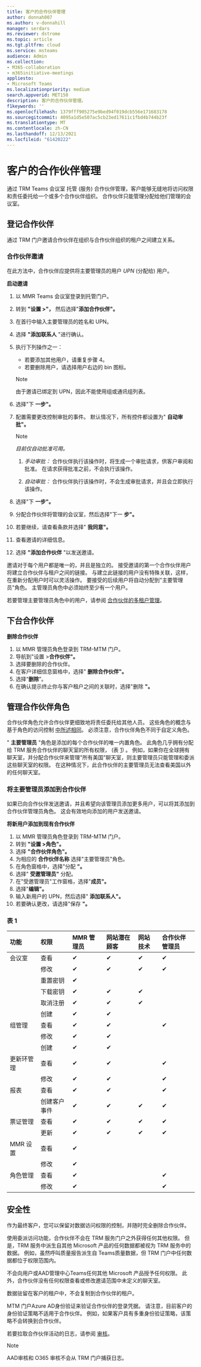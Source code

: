 ```yaml
---
title: 客户的合作伙伴管理
author: donnah007
ms.author: v-donnahill
manager: serdars
ms.reviewer: dstrome
ms.topic: article
ms.tgt.pltfrm: cloud
ms.service: msteams
audience: Admin
ms.collection:
- M365-collaboration
- m365initiative-meetings
appliesto:
- Microsoft Teams
ms.localizationpriority: medium
search.appverid: MET150
description: 客户的合作伙伴管理。
f1keywords: ''
ms.openlocfilehash: 1379fff905275e9bed94f019dcb556e171683178
ms.sourcegitcommit: 4095a1d5e507ac5cb23ed17611c1fbd4b744b23f
ms.translationtype: MT
ms.contentlocale: zh-CN
ms.lasthandoff: 12/13/2021
ms.locfileid: "61420222"
---
```

# <a name="partner-management-for-customers"></a>客户的合作伙伴管理


通过 TRM Teams 会议室 托管 (服务) 合作伙伴管理，客户能够无缝地将访问权限和责任委托给一个或多个合作伙伴组织。 合作伙伴只能管理分配给他们管理的会议室。 

## <a name="on-boarding-partners"></a>登记合作伙伴
   通过 TRM 门户邀请合作伙伴在组织与合作伙伴组织的租户之间建立关系。 

### <a name="invitation-to-partner"></a>合作伙伴邀请

   在此方法中，合作伙伴应提供将主要管理员的用户 *UPN* (分配给) 用户。 

**启动邀请** 

1. 以 MMR Teams 会议室登录到托管门户。
1. 转到 **"设置 >"，** 然后选择"**添加合作伙伴"。**
1. 在首行中输入主要管理员的姓名和 UPN。
1. 选择 **"添加联系人** "进行确认。
1. 执行下列操作之一：
   - 若要添加其他用户，请重复步骤 4。
   - 若要删除用户，请选择用户右边的 bin 图标。

    > [!NOTE]
    > 由于邀请已绑定到 UPN，因此不能使用组或通讯组列表。

1. 选择"下 **一步"。**
1. 配置需要更改控制审批的事件。 默认情况下，所有控件都设置为" **自动审批"。**

   > [!NOTE]
   > *目前仅自动批准可用。*
   > 
   >  1.  *手动审批：* 合作伙伴执行该操作时，将生成一个审批请求，供客户审阅和批准。 在请求获得批准之前，不会执行该操作。
   >  
   >  1. *自动审批：* 合作伙伴执行该操作时，不会生成审批请求，并且会立即执行该操作。
     
1. 选择"下 **一步"。**
1. 分配合作伙伴将管理的会议室，然后选择"下一 **步"。**
1. 若要继续，请查看条款并选择" **我同意"。**
1. 查看邀请的详细信息。
1. 选择 **"添加合作伙伴** "以发送邀请。

邀请对于每个用户都是唯一的，并且是独立的。 接受邀请的第一个合作伙伴用户将建立合作伙伴与租户之间的链接。 与建立此链接的用户没有特殊关联，这样，在重新分配用户时可以灵活操作。 要接受的后续用户将自动分配到"主要管理员"角色。 主管理员角色中必须始终至少有一个用户。

若要管理主要管理员角色中的用户，请参阅 [合作伙伴的多租户管理](multi-tenant-management-partner.md)。


## <a name="off-boarding-partners"></a>下台合作伙伴

**删除合作伙伴**

1. 以 MMR 管理员角色登录到 TRM-MTM 门户。
1. 导航到"设置 >**合作伙伴"。**
1. 选择要删除的合作伙伴。
1. 在客户详细信息窗格中，选择" **删除合作伙伴"。**
1. 选择“**删除**”。 
1. 在确认提示终止你与客户租户之间的关联时，选择"删除 **"。**

## <a name="managing-partner-roles"></a>管理合作伙伴角色

合作伙伴角色允许合作伙伴更细致地将责任委托给其他人员。 这些角色的概念与基于角色的访问控制 [中所述相同](microsoft-teams-rooms-premium-rbac.md)。 必须注意，合作伙伴角色不同于自定义角色。 

" **主要管理员** "角色是添加的每个合作伙伴的唯一内置角色。 此角色几乎拥有分配给 TRM 服务合作伙伴的聊天室的所有权限， (表 [1](#table-1)) 。 例如，如果你在全球拥有聊天室，并分配合作伙伴来管理"所有美国"聊天室，则主要管理员只能管理和委派这些聊天室的权限。 在这种情况下，此合作伙伴的主要管理员无法查看美国以外的任何聊天室。 

### <a name="adding-primary-admins-to-partner"></a>将主要管理员添加到合作伙伴

如果已向合作伙伴发送邀请，并且希望向该管理员添加更多用户，可以将其添加到合作伙伴管理员角色。 这会有效地向添加的用户发送邀请。

**将新用户添加到现有合作伙伴**

1. 以 MMR 管理员角色登录到 TRM-MTM 门户。
1. 转到 **"设置 >角色"。**
1. 选择  **"合作伙伴角色"。** 
1. 为相应的 **合作伙伴名称** 选择"主要管理员"角色。
1. 在角色窗格中，选择"分配 **"。**
1. 选择" **受邀管理员"** 分配。 
1. 在"受邀管理员"工作窗格，选择"**成员"。**
1. 选择"**编辑"。**
1. 输入新用户的 UPN，然后选择" **添加联系人"。**
1. 若要确认更改，请选择"保存 **"。**

<!--To remove users for an existing partner~~

1. ~~Login to the TRM-MTM portal as a MMR administrator~~
1. ~~Navigate to **Settings > Roles**~~
1. ~~Select the **Partner roles** tab~~
1. ~~Select the **Primary admin** role for the corresponding Partner name~~
1. ~~In the role pane, select the **Assignments** tab~~
1. ~~Select the **Invited admins** assignment~~ 
1. ~~In the Invited admins assignment pane, select the **Members** tab~~
1. ~~Select the **Edit** icon~~
1. ~~Enter the UPN of the new user and select **Add contact**~~
1. ~~Click **Save** to confirm the changes-->




### <a name="table-1"></a>表 1

|功能|权限|**MMR 管理员**|**网站潜在顾客**|**网站技术**|**合作伙伴管理员**|
| :- | :- | :- | :- | :- | :- |
|会议室|查看| &#10004;|&#10004;|&#10004;|&#10004;|
||修改|&#10004;|&#10004;|&#10004;|&#10004;|
||重置密钥|&#10004;||||
||下载密钥|&#10004;|&#10004;|&#10004;||
||取消注册|&#10004;|&#10004;|&#10004;||
||创建 |&#10004;|&#10004;|||
|组管理|查看|&#10004;|&#10004;||&#10004;|
||修改|&#10004;|&#10004;|||
||创建 |&#10004;|&#10004;|||
|更新环管理|查看|&#10004;|&#10004;||&#10004;|
||修改|&#10004;|&#10004;||&#10004;|
|报表|查看|&#10004;|&#10004;||&#10004;|
||创建客户事件|&#10004;|&#10004;|&#10004;|&#10004;|
|票证管理|查看|&#10004;|&#10004;|&#10004;|&#10004;|
||更新|&#10004;|&#10004;|&#10004;|&#10004;|
|MMR 设置|查看|&#10004;||||
||修改|&#10004;||||
|角色管理|查看 |&#10004;|||&#10004;|
||修改|&#10004;|||&#10004;|





## <a name="security"></a>安全性

作为最终客户，您可以保留对数据访问权限的控制，并随时完全删除合作伙伴。 

使用委派访问功能，合作伙伴不会在 TRM 服务门户之外获得任何其他权限。 但是，TRM 服务中派生自其他 Microsoft 产品的任何数据都被视为 TRM 服务中的数据。 例如，虽然呼叫质量报告派生自 Teams质量数据，但 TRM 门户中任何数据都位于权限范围内。 

不会向用户或AAD管理中心Teams任何其他 Microsoft 产品授予任何权限。 此外，合作伙伴没有任何权限查看或修改邀请范围中未定义的聊天室。 

数据驻留在客户的租户中，不会复制到合作伙伴的租户。 

MTM 门户Azure AD身份验证来验证合作伙伴的登录凭据。 请注意，目前客户的身份验证策略不适用于合作伙伴。 例如，如果客户具有多重身份验证策略，该策略不会转换到合作伙伴。 

若要拉取合作伙伴活动的日志，请参阅 [审核](multi-tenant-auditing.md)。 

> [!NOTE]
> AAD审核和 O365 审核不会从 TRM 门户捕获日志。 

